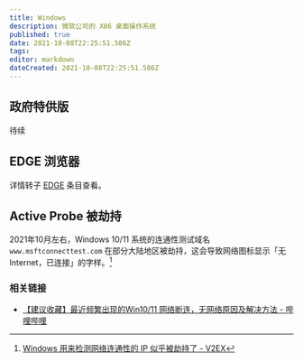 ```yaml
---
title: Windows
description: 微软公司的 X86 桌面操作系统
published: true
date: 2021-10-08T22:25:51.586Z
tags:
editor: markdown
dateCreated: 2021-10-08T22:25:51.586Z
---
```


## 政府特供版

待续

## EDGE 浏览器

详情转子 [EDGE](/company/Microsoft/EDGE.md) 条目查看。

## Active Probe 被劫持

2021年10月左右，Windows 10/11 系统的连通性测试域名 `www.msftconnecttest.com` 在部分大陆地区被劫持，这会导致网络图标显示「无 Internet，已连接」的字样。[^806309]

[^806309]: [Windows 用来检测网络连通性的 IP 似乎被劫持了 - V2EX](https://web.archive.org/web/20211008141151/https://v2ex.com/t/806309)

### 相关链接

+ [【建议收藏】最近频繁出现的Win10/11 网络断连，无网络原因及解决方法 - 哔哩哔哩](https://archive.is/pqqfy "https://www.bilibili.com/video/BV1v44y1x7zM")
